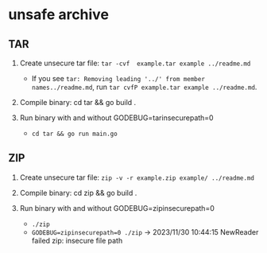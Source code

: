 # unsafe archive

## TAR

1. Create unsecure tar file: `tar -cvf  example.tar example ../readme.md`

   - If you see `tar: Removing leading '../' from member names../readme.md`, run `tar cvfP example.tar example ../readme.md`.

2. Compile binary: cd tar && go build .
3. Run binary with and without GODEBUG=tarinsecurepath=0

   - `cd tar && go run main.go`

## ZIP

1. Create unsecure tar file: `zip -v -r example.zip example/ ../readme.md`
2. Compile binary: cd zip && go build .
3. Run binary with and without GODEBUG=zipinsecurepath=0

   - `./zip`
   - `GODEBUG=zipinsecurepath=0 ./zip` -> 2023/11/30 10:44:15 NewReader failed zip: insecure file path

